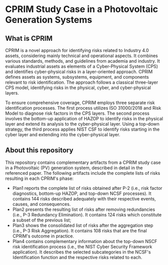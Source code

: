 # CPRIM Study Case in a Photovoltaic Generation Systems

## What is CPRIM

CPRIM is a novel approach for identifying risks related to Industry 4.0 assets, considering mainly technical and operational aspects. It combines various standards, methods, and guidelines from academia and industry. It evaluates industrial assets as elements of a Cyber-Physical System (CPS) and identifies cyber-physical risks in a layer-oriented approach. CPRIM defines assets as systems, subsystems, equipment, and components relevant to risk identification. The approach follows a classical three-layer CPS model, identifying risks in the physical, cyber, and cyber-physical layers.

To ensure comprehensive coverage, CPRIM employs three separate risk identification processes. The first process utilizes ISO 31000/2018 and Risk Model to diagnose risk factors in the CPS layers. The second process involves the bottom-up application of HAZOP to identify risks in the physical layer and extend its analysis to the cyber-physical layer. Using a top-down strategy, the third process applies NIST CSF to identify risks starting in the cyber layer and extending into the cyber-physical layer.

## About this repository

This repository contains complementary artifacts from a CPRIM study case in a Photovoltaic (PV) generation system, described in detail in the referenced paper. The following artifacts include the complete lists of risks resulting in each CPRIM's phase:

* Plan1 reports the complete list of risks obtained after P-2 (i.e., risk factor diagnostics, bottom-up HAZOP, and top-down NCSF processes). It contains 144 risks described adequately with their respective events, causes, and consequences.
* Plan2 presents the resulting list of risks after removing redundancies (i.e., P-3 Redundancy Elimination). It contains 124 risks which constitute a subset of the previous list;
* Plan3 shows the consolidated list of risks after the aggregation step (i.e., P-3 Risk Aggregation). It contains 108 risks that are the final CPRIM's outcome in practice.
* Plan4 contains complementary information about the top-down NSCF risk identification process (i.e., the NIST Cyber Security Framework application). It describes the selected subcategories in the NCSF's Identification function and the respective risks related to each.

